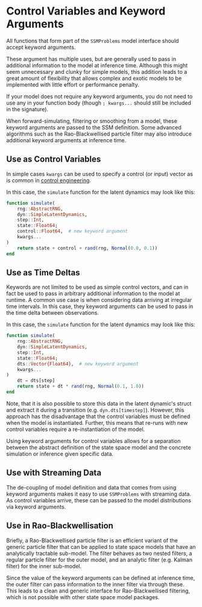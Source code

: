 # Control Variables and Keyword Arguments

All functions that form part of the `SSMProblems` model interface should accept
keyword arguments.

These argument has multiple uses, but are generally used to pass in additional
information to the model at inference time. Although this might seem unnecessary
and clunky for simple models, this addition leads to a great amount of
flexibility that allows complex and exotic models to be implemented with little
effort or performance penalty.

If your model does not require any keyword arguments, you do not need to use any
in your function body (though `; kwargs...` should still be included in the signature).

When forward-simulating, filtering or smoothing from a model, these keyword
arguments are passed to the SSM definition. Some advanced algorithms such as the
Rao-Blackwellised particle filter may also introduce additional keyword
arguments at inference time.

## Use as Control Variables

In simple cases `kwargs` can be used to specify a control (or input) vector as
is common in [control engineering](https://www.mathworks.com/help/control/ref/ss.html).

In this case, the `simulate` function for the latent dynamics may look like
this:

```julia
function simulate(
    rng::AbstractRNG, 
    dyn::SimpleLatentDynamics, 
    step::Int, 
    state::Float64; 
    control::Float64,  # new keyword argument
    kwargs...
)
    return state + control + rand(rng, Normal(0.0, 0.1))
end
```

## Use as Time Deltas

Keywords are not limited to be used as simple control vectors, and can in fact
be used to pass in arbitrary additional information to the model at runtime. A
common use case is when considering data arriving at irregular time intervals.
In this case, they keyword arguments can be used to pass in the time delta
between observations.

In this case, the `simulate` function for the latent dynamics may look like
this: 

```julia
function simulate(
    rng::AbstractRNG, 
    dyn::SimpleLatentDynamics, 
    step::Int, 
    state::Float64; 
    dts::Vector{Float64},  # new keyword argument
    kwargs...
)
    dt = dts[step]
    return state + dt * rand(rng, Normal(0.1, 1.0))
end
```

Note, that it is also possible to store this data in the latent dynamic's struct
and extract it during a transition (e.g. `dyn.dts[timestep]`). However, this
approach  has the disadvantage that the control variables must be defined when
the model is instantiated. Further, this means that re-runs with new control
variables require a re-instantiation of the model.

Using keyword arguments for control variables allows for a separation between
the abstract definition of the state space model and the concrete simulation or
inference given specific data.

## Use with Streaming Data

The de-coupling of model definition and data that comes from using keyword
arguments makes it easy to use `SSMProblems` with streaming data. As control
variables arrive, these can be passed to the model distributions via keyword arguments.

## Use in Rao-Blackwellisation

Briefly, a Rao-Blackwellised particle filter is an efficient variant of the
generic particle filter that can be applied to state space models that have an
analytically tractable sub-model. The filter behaves as two nested filters, a
regular particle filter for the outer model, and an analytic filter (e.g. Kalman
filter) for the inner sub-model.

Since the value of the keyword arguments can be defined at inference time, the
outer filter can pass information to the inner filter via through these.
This leads to a clean and generic interface for Rao-Blackwellised filtering,
which is not possible with other state space model packages.
